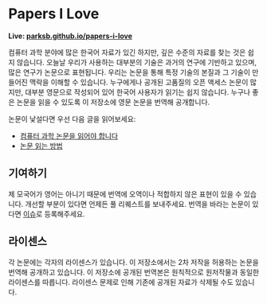 # Papers I Love

**Live: [parksb.github.io/papers-i-love](https://parksb.github.io/papers-i-love)**

컴퓨터 과학 분야에 많은 한국어 자료가 있긴 하지만, 깊은 수준의 자료를 찾는 것은 쉽지 않습니다. 오늘날 우리가 사용하는 대부분의 기술은 과거의 연구에 기반하고 있으며, 많은 연구가 논문으로 표현됩니다. 우리는 논문을 통해 특정 기술의 본질과 그 기술이 만들어진 맥락을 이해할 수 있습니다. 누구에게나 공개된 고품질의 오픈 액세스 논문이 많지만, 대부분 영문으로 작성되어 있어 한국어 사용자가 읽기는 쉽지 않습니다. 누구나 좋은 논문을 읽을 수 있도록 이 저장소에 영문 논문을 번역해 공개합니다.

논문이 낯설다면 우선 다음 글을 읽어보세요:

- [컴퓨터 과학 논문을 읽어야 합니다](https://parksb.github.io/papers-i-love/you-should-be-reading-academic-computer-science-papers.html)
- [논문 읽는 방법](https://parksb.github.io/papers-i-love/how-to-read-a-paper.html)

## 기여하기

제 모국어가 영어는 아니기 때문에 번역에 오역이나 적합하지 않은 표현이 있을 수 있습니다. 개선할 부분이 있다면 언제든 풀 리퀘스트를 보내주세요. 번역을 바라는 논문이 있다면 [이슈](https://github.com/parksb/papers-i-love/issues)로 등록해주세요.

## 라이센스

각 논문에는 각자의 라이센스가 있습니다. 이 저장소에서는 2차 저작을 허용하는 논문을 번역해 공개하고 있습니다. 이 저장소에 공개된 번역본은 원칙적으로 원저작물과 동일한 라이센스를 따릅니다. 라이센스 문제로 인해 기존에 공개된 자료가 삭제될 수도 있습니다.
